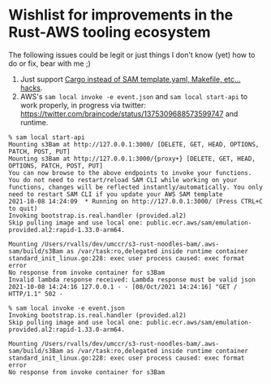# Wishlist for improvements in the Rust-AWS tooling ecosystem

The following issues could be legit or just things I don't know (yet) how to do or fix, bear with me ;)

1. Just support [Cargo instead of SAM template.yaml, Makefile, etc... hacks](https://github.com/aws-samples/serverless-rust-demo/issues/4).
1. AWS's `sam local invoke -e event.json` and `sam local start-api` to work properly, in progress via twitter: https://twitter.com/braincode/status/1375309688573599747 and runtime.

```
% sam local start-api
Mounting s3Bam at http://127.0.0.1:3000/ [DELETE, GET, HEAD, OPTIONS, PATCH, POST, PUT]
Mounting s3Bam at http://127.0.0.1:3000/{proxy+} [DELETE, GET, HEAD, OPTIONS, PATCH, POST, PUT]
You can now browse to the above endpoints to invoke your functions. You do not need to restart/reload SAM CLI while working on your functions, changes will be reflected instantly/automatically. You only need to restart SAM CLI if you update your AWS SAM template
2021-10-08 14:24:09  * Running on http://127.0.0.1:3000/ (Press CTRL+C to quit)
Invoking bootstrap.is.real.handler (provided.al2)
Skip pulling image and use local one: public.ecr.aws/sam/emulation-provided.al2:rapid-1.33.0-arm64.

Mounting /Users/rvalls/dev/umccr/s3-rust-noodles-bam/.aws-sam/build/s3Bam as /var/task:ro,delegated inside runtime container
standard_init_linux.go:228: exec user process caused: exec format error
No response from invoke container for s3Bam
Invalid lambda response received: Lambda response must be valid json
2021-10-08 14:24:16 127.0.0.1 - - [08/Oct/2021 14:24:16] "GET / HTTP/1.1" 502 -
```

```
% sam local invoke -e event.json
Invoking bootstrap.is.real.handler (provided.al2)
Skip pulling image and use local one: public.ecr.aws/sam/emulation-provided.al2:rapid-1.33.0-arm64.

Mounting /Users/rvalls/dev/umccr/s3-rust-noodles-bam/.aws-sam/build/s3Bam as /var/task:ro,delegated inside runtime container
standard_init_linux.go:228: exec user process caused: exec format error
No response from invoke container for s3Bam
```
